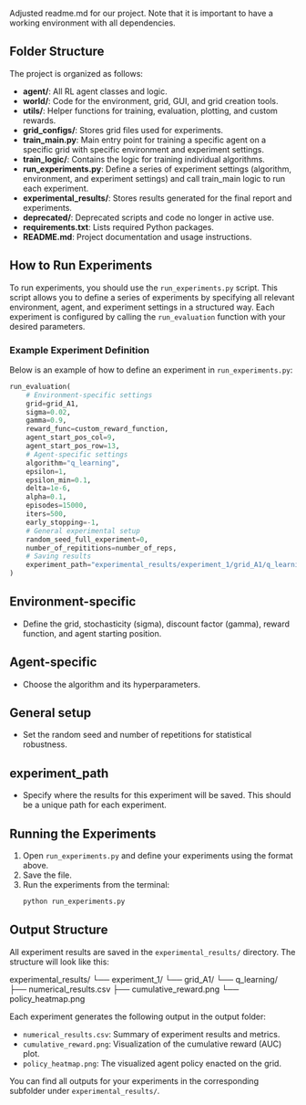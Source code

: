 Adjusted readme.md for our project. Note that it is important to have a working environment with all dependencies. 

## Folder Structure

The project is organized as follows:

- **agent/**: All RL agent classes and logic.
- **world/**: Code for the environment, grid, GUI, and grid creation tools.
- **utils/**: Helper functions for training, evaluation, plotting, and custom rewards.
- **grid_configs/**: Stores grid files used for experiments.
- **train_main.py**: Main entry point for training a specific agent on a specific grid with specific environment and experiment settings.
- **train_logic/**: Contains the logic for training individual algorithms.
- **run_experiments.py**: Define a series of experiment settings (algorithm, environment, and experiment settings) and call train_main logic to run each experiment.
- **experimental_results/**: Stores results generated for the final report and experiments.
- **deprecated/**: Deprecated scripts and code no longer in active use.
- **requirements.txt**: Lists required Python packages.
- **README.md**: Project documentation and usage instructions.


## How to Run Experiments

To run experiments, you should use the `run_experiments.py` script. This script allows you to define a series of experiments by specifying all relevant environment, agent, and experiment settings in a structured way. Each experiment is configured by calling the `run_evaluation` function with your desired parameters.

### Example Experiment Definition

Below is an example of how to define an experiment in `run_experiments.py`:

```python
run_evaluation(
    # Environment-specific settings
    grid=grid_A1,
    sigma=0.02,
    gamma=0.9,
    reward_func=custom_reward_function,
    agent_start_pos_col=9,
    agent_start_pos_row=13,
    # Agent-specific settings
    algorithm="q_learning",
    epsilon=1,
    epsilon_min=0.1,
    delta=1e-6,
    alpha=0.1,
    episodes=15000,
    iters=500,
    early_stopping=-1,
    # General experimental setup
    random_seed_full_experiment=0,
    number_of_repititions=number_of_reps,
    # Saving results
    experiment_path="experimental_results/experiment_1/grid_A1/q_learning/"
)
```

## Environment-specific

- Define the grid, stochasticity (sigma), discount factor (gamma), reward function, and agent starting position.

## Agent-specific

- Choose the algorithm and its hyperparameters.

## General setup

- Set the random seed and number of repetitions for statistical robustness.

## experiment_path

- Specify where the results for this experiment will be saved. This should be a unique path for each experiment.

## Running the Experiments

1. Open `run_experiments.py` and define your experiments using the format above.
2. Save the file.
3. Run the experiments from the terminal:
   ```bash
   python run_experiments.py
   ```

## Output Structure

All experiment results are saved in the `experimental_results/` directory. The structure will look like this:

experimental_results/
└── experiment_1/
    └── grid_A1/
        └── q_learning/
            ├── numerical_results.csv
            ├── cumulative_reward.png
            └── policy_heatmap.png

Each experiment generates the following output in the output folder:
- `numerical_results.csv`: Summary of experiment results and metrics.
- `cumulative_reward.png`: Visualization of the cumulative reward (AUC) plot.
- `policy_heatmap.png`: The visualized agent policy enacted on the grid.

You can find all outputs for your experiments in the corresponding subfolder under `experimental_results/`.
